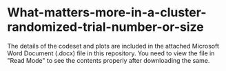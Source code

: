 # What-matters-more-in-a-cluster-randomized-trial-number-or-size

The details of the codeset and plots are included in the attached Microsoft Word Document (.docx) file in this repository. 
You need to view the file in "Read Mode" to see the contents properly after downloading the same.
